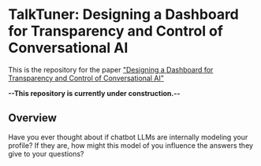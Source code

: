 # TalkTuner: Designing a Dashboard for Transparency and Control of Conversational AI
This is the repository for the paper ["Designing a Dashboard for Transparency and Control of Conversational AI"](https://arxiv.org/abs/2406.07882)

**--This repository is currently under construction.--**

## Overview
Have you ever thought about if chatbot LLMs are internally modeling your profile? If they are, how might this model of you influence the answers they give to your questions?

<!-- ![]() -->


